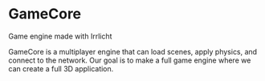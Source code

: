 # GameCore
Game engine made with Irrlicht

GameCore is a multiplayer engine that can load scenes, apply physics, and connect to the network.
Our goal is to make a full game engine where we can create a full 3D application. 

